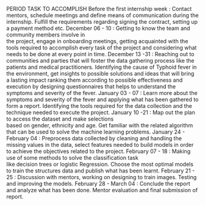 PERIOD                                                                     TASK TO ACCOMPLISH
Before the first internship week :                                Contact mentors, schedule meetings and define means 
                                                                   of communication during the internship. Fulfill the 
                                                                   requirements regarding signing the contract, setting up a payment method etc.
December 06 - 10 :                                            Getting to know the team and community members involve in   
                                                              the  project, engage in onboarding meetings,  getting acquainted with the tools required to accomplish every task   of  the project and considering what needs to  be done at every point in time. 
December 13 -31 :                                             Reaching out to communities and parties that will foster 
                                                              the data gathering process like the patients and medical 
                                                             practitioners. Identifying the cause of Typhoid fever in the 
                                                             environment, get insights to possible solutions and 
                                                            ideas that will bring a lasting impact ranking them according to possible effectiveness and execution by designing 
                                                            questionnaires that helps to understand the symptoms and severity of the fever.
January 03 - 07 :                                           Learn more about the symptoms and severity of the fever and 
                                                            applying what has been gathered to form a report. 
                                                            Identifying the tools required for the data collection and the technique needed to execute the project.
January 10 -21 :                                            Map out the plan to access the dataset and make selections  
                                                            based on gender, ethnicity and age. Get familiar with 
                                                            the related algorithm that can be used to solve the machine learning problems.
January 24 - February 04 :                                  Preprocess data collected by cleaning and handling the  
                                                            missing values in the data, select features needed to build   models in order to achieve the objectives related to the project.
February 07 - 18 :                                          Making use of some methods to solve the classification task  
                                                            like decision trees or logistic Regression. Choose the 
                                                            most optimal models to train the structures data and publish what has been learnt.
February 21 - 25 :                                          Discussion with mentors, working on designing to train 
                                                            images. Testing and improving the models.
February 28 - March 04 :                                    Conclude the report and analyze what has been done. Mentor 
                                                            evaluation and final submission of report. 
